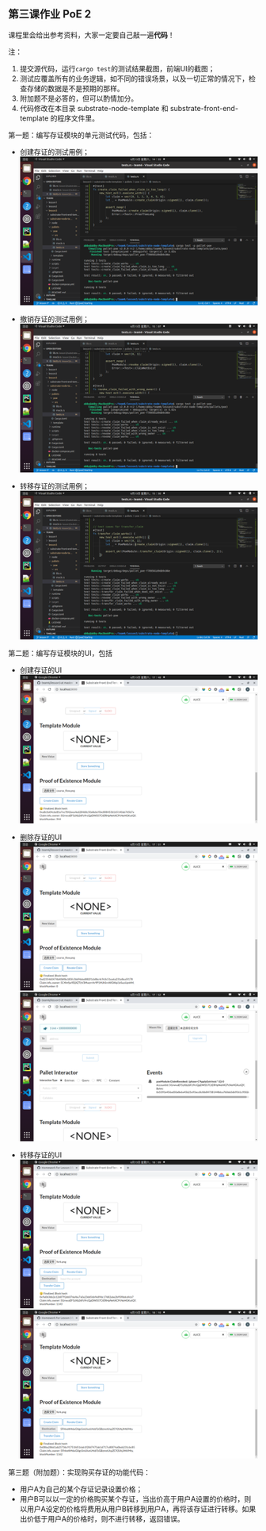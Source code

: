 ## 第三课作业  PoE 2

课程里会给出参考资料，大家一定要自己敲一遍**代码**！

注：

1. 提交源代码，运行`cargo test`的测试结果截图，前端UI的截图；
2. 测试应覆盖所有的业务逻辑，如不同的错误场景，以及一切正常的情况下，检查存储的数据是不是预期的那样。
3. 附加题不是必答的，但可以酌情加分。
4. 代码修改在本目录 substrate-node-template 和 substrate-front-end-template 的程序文件里。

第一题：编写存证模块的单元测试代码，包括：

* 创建存证的测试用例；
![test_create](./img/1-1.png)

* 撤销存证的测试用例；
![test_revoke](./img/1-2.png)

* 转移存证的测试用例；
![test_transfer](./img/1-3.png)

第二题：编写存证模块的UI，包括

* 创建存证的UI
![UI_create](./img/2-1.png)

* 删除存证的UI
![UI_revoke1](./img/2-2-1.png)
![UI_revoke2](./img/2-2-2.png)

* 转移存证的UI
![UI_transfer1](./img/2-3-1.png)
![UI_transfer2](./img/2-3-2.png)

第三题（附加题）：实现购买存证的功能代码：

* 用户A为自己的某个存证记录设置价格；
* 用户B可以以一定的价格购买某个存证，当出价高于用户A设置的价格时，则以用户A设定的价格将费用从用户B转移到用户A，再将该存证进行转移。如果出价低于用户A的价格时，则不进行转移，返回错误。

